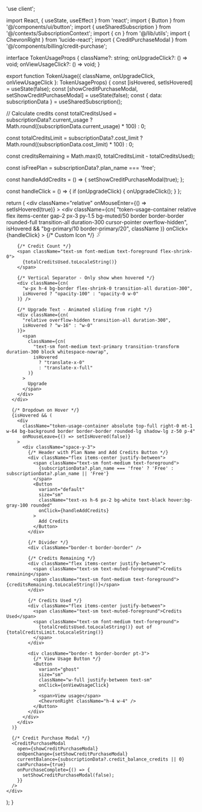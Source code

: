 'use client';

import React, { useState, useEffect } from 'react';
import { Button } from '@/components/ui/button';
import { useSharedSubscription } from '@/contexts/SubscriptionContext';
import { cn } from '@/lib/utils';
import { ChevronRight } from 'lucide-react';
import { CreditPurchaseModal } from '@/components/billing/credit-purchase';

interface TokenUsageProps {
  className?: string;
  onUpgradeClick?: () => void;
  onViewUsageClick?: () => void;
}

export function TokenUsage({ className, onUpgradeClick, onViewUsageClick }: TokenUsageProps) {
  const [isHovered, setIsHovered] = useState(false);
  const [showCreditPurchaseModal, setShowCreditPurchaseModal] = useState(false);
  const { data: subscriptionData } = useSharedSubscription();

  // Calculate credits
  const totalCreditsUsed = subscriptionData?.current_usage 
    ? Math.round((subscriptionData.current_usage) * 100) 
    : 0;
  
  const totalCreditsLimit = subscriptionData?.cost_limit 
    ? Math.round((subscriptionData.cost_limit) * 100) 
    : 0;
  
  const creditsRemaining = Math.max(0, totalCreditsLimit - totalCreditsUsed);
  
  const isFreePlan = subscriptionData?.plan_name === 'free';

  const handleAddCredits = () => {
    setShowCreditPurchaseModal(true);
  };

  const handleClick = () => {
    if (onUpgradeClick) {
      onUpgradeClick();
    }
  };


  return (
    <div 
      className="relative"
      onMouseEnter={() => setIsHovered(true)}
    >
      <div
        className={cn(
          "token-usage-container relative flex items-center gap-2 px-3 py-1.5 bg-muted/50 border border-border rounded-full transition-all duration-300 cursor-pointer overflow-hidden",
          isHovered && "bg-primary/10 border-primary/20",
          className
        )}
        onClick={handleClick}
      >
        {/* Custom Icon */}
        <svg 
          xmlns="http://www.w3.org/2000/svg" 
          width="14" 
          height="14" 
          viewBox="0 0 24 24" 
          fill="none" 
          stroke="currentColor" 
          strokeWidth="1.5" 
          strokeLinecap="round" 
          strokeLinejoin="round" 
          className="text-muted-foreground flex-shrink-0"
        >
          <path stroke="none" d="M0 0h24v24H0z" fill="none"/>
          <path d="M15.588 15.537l-3.553 -3.537l-7.742 8.18c-.791 .85 .153 2.18 1.238 1.73l9.616 -4.096a1.398 1.398 0 0 0 .44 -2.277z" />
          <path d="M8.412 8.464l3.553 3.536l7.742 -8.18c.791 -.85 -.153 -2.18 -1.238 -1.73l-9.616 4.098a1.398 1.398 0 0 0 -.44 2.277z" />
        </svg>
        
        {/* Credit Count */}
        <span className="text-sm font-medium text-foreground flex-shrink-0">
          {totalCreditsUsed.toLocaleString()}
        </span>
        
        {/* Vertical Separator - Only show when hovered */}
        <div className={cn(
          "w-px h-4 bg-border flex-shrink-0 transition-all duration-300",
          isHovered ? "opacity-100" : "opacity-0 w-0"
        )} />
        
        {/* Upgrade Text - Animated sliding from right */}
        <div className={cn(
          "relative overflow-hidden transition-all duration-300",
          isHovered ? "w-16" : "w-0"
        )}>
          <span 
            className={cn(
              "text-sm font-medium text-primary transition-transform duration-300 block whitespace-nowrap",
              isHovered 
                ? "translate-x-0" 
                : "translate-x-full"
            )}
          >
            Upgrade
          </span>
        </div>
      </div>

      {/* Dropdown on Hover */}
      {isHovered && (
        <div 
          className="token-usage-container absolute top-full right-0 mt-1 w-64 bg-background border border-border rounded-lg shadow-lg z-50 p-4"
          onMouseLeave={() => setIsHovered(false)}
        >
          <div className="space-y-3">
            {/* Header with Plan Name and Add Credits Button */}
            <div className="flex items-center justify-between">
              <span className="text-sm font-medium text-foreground">
                {subscriptionData?.plan_name === 'free' ? 'Free' : subscriptionData?.plan_name || 'Free'}
              </span>
              <Button
                variant="default"
                size="sm"
                className="text-xs h-6 px-2 bg-white text-black hover:bg-gray-100 rounded"
                onClick={handleAddCredits}
              >
                Add Credits
              </Button>
            </div>
            
            {/* Divider */}
            <div className="border-t border-border" />
            
            {/* Credits Remaining */}
            <div className="flex items-center justify-between">
              <span className="text-sm text-muted-foreground">Credits remaining</span>
              <span className="text-sm font-medium text-foreground">{creditsRemaining.toLocaleString()}</span>
            </div>
            
            {/* Credits Used */}
            <div className="flex items-center justify-between">
              <span className="text-sm text-muted-foreground">Credits Used</span>
              <span className="text-sm font-medium text-foreground">
                {totalCreditsUsed.toLocaleString()} out of {totalCreditsLimit.toLocaleString()}
              </span>
            </div>
            
            <div className="border-t border-border pt-3">
              {/* View Usage Button */}
              <Button
                variant="ghost"
                size="sm"
                className="w-full justify-between text-sm"
                onClick={onViewUsageClick}
              >
                <span>View usage</span>
                <ChevronRight className="h-4 w-4" />
              </Button>
            </div>
          </div>
        </div>
      )}

      {/* Credit Purchase Modal */}
      <CreditPurchaseModal
        open={showCreditPurchaseModal}
        onOpenChange={setShowCreditPurchaseModal}
        currentBalance={subscriptionData?.credit_balance_credits || 0}
        canPurchase={true}
        onPurchaseComplete={() => {
          setShowCreditPurchaseModal(false);
        }}
      />
    </div>
  );
}